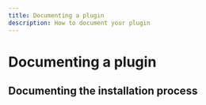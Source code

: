 ```yaml
---
title: Documenting a plugin
description: How to document your plugin
---
```


# Documenting a plugin

## Documenting the installation process
